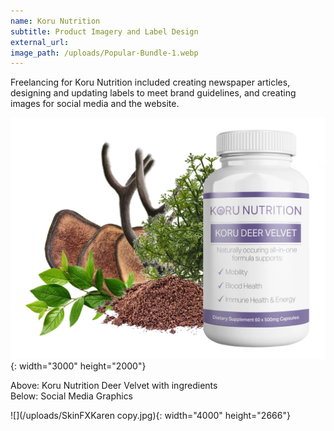 ```yaml
---
name: Koru Nutrition
subtitle: Product Imagery and Label Design
external_url:
image_path: /uploads/Popular-Bundle-1.webp
---
```


Freelancing for Koru Nutrition included creating newspaper articles, designing and updating labels to meet brand guidelines, and creating images for social media and the website.

![](/uploads/velvet1-ingredients2.webp){: width="3000" height="2000"}

Above: Koru Nutrition Deer Velvet with ingredients<br>Below: Social Media Graphics

![](/uploads/SkinFXKaren copy.jpg){: width="4000" height="2666"}